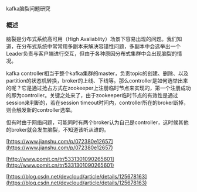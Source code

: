kafka脑裂问题研究

### 概述

脑裂是分布式系统高可用（High Avaliablity）场景下容易出现的问题。我们知道，在分布式系统中常常用多副本来解决容错性问题，多副本中会选举出一个Leader负责与客户端进行交互，但由于各种原因分布式集群中会出现脑裂的情况。

kafka controller相当于整个kafka集群的master，负责topic的创建、删除、以及partition的状态机转换，broker的上线、下线等。那么controller是如何选举出来的呢？它是通过抢占方式在zookeeper上注册临时节点来实现的，第一个注册成功的即为controller。关键之处来了，由于zookeeper临时节点的有效性是通过session来判断的，若在session timeout时间内，controller所在的broker断掉，则会触发新的controller选举。

但有时由于网络问题，可能同时有两个broker认为自己是controller，这时候其他的broker就会发生脑裂，不知道该听从谁的。

[https://www.jianshu.com/p/072380e12657](https://www.jianshu.com/p/072380e12657)

[http://www.pomit.cn/tr/5331301090265601](http://www.pomit.cn/tr/5331301090265601)

[https://blog.csdn.net/devcloud/article/details/125678163](https://blog.csdn.net/devcloud/article/details/125678163)
